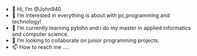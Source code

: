 - 👋 Hi, I’m @John940
- 👀 I’m interested in everything is about with pc,programming and technology! 
- 🌱 I’m currently learning pytohn and i do my master in applied informatics and computer science.
- 💞️ I’m looking to collaborate on junior programming projects.
- 📫 How to reach me ....

<!---
John940/John940 is a ✨ special ✨ repository because its `README.md` (this file) appears on your GitHub profile.
You can click the Preview link to take a look at your changes.
--->
